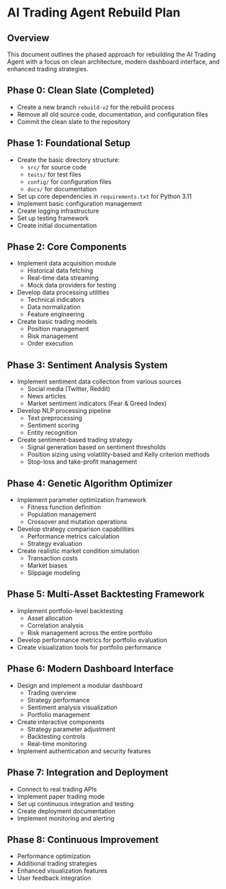 # AI Trading Agent Rebuild Plan

## Overview
This document outlines the phased approach for rebuilding the AI Trading Agent with a focus on clean architecture, modern dashboard interface, and enhanced trading strategies.

## Phase 0: Clean Slate (Completed)
- Create a new branch `rebuild-v2` for the rebuild process
- Remove all old source code, documentation, and configuration files
- Commit the clean slate to the repository

## Phase 1: Foundational Setup
- Create the basic directory structure:
  - `src/` for source code
  - `tests/` for test files
  - `config/` for configuration files
  - `docs/` for documentation
- Set up core dependencies in `requirements.txt` for Python 3.11
- Implement basic configuration management
- Create logging infrastructure
- Set up testing framework
- Create initial documentation

## Phase 2: Core Components
- Implement data acquisition module
  - Historical data fetching
  - Real-time data streaming
  - Mock data providers for testing
- Develop data processing utilities
  - Technical indicators
  - Data normalization
  - Feature engineering
- Create basic trading models
  - Position management
  - Risk management
  - Order execution

## Phase 3: Sentiment Analysis System
- Implement sentiment data collection from various sources
  - Social media (Twitter, Reddit)
  - News articles
  - Market sentiment indicators (Fear & Greed Index)
- Develop NLP processing pipeline
  - Text preprocessing
  - Sentiment scoring
  - Entity recognition
- Create sentiment-based trading strategy
  - Signal generation based on sentiment thresholds
  - Position sizing using volatility-based and Kelly criterion methods
  - Stop-loss and take-profit management

## Phase 4: Genetic Algorithm Optimizer
- Implement parameter optimization framework
  - Fitness function definition
  - Population management
  - Crossover and mutation operations
- Develop strategy comparison capabilities
  - Performance metrics calculation
  - Strategy evaluation
- Create realistic market condition simulation
  - Transaction costs
  - Market biases
  - Slippage modeling

## Phase 5: Multi-Asset Backtesting Framework
- Implement portfolio-level backtesting
  - Asset allocation
  - Correlation analysis
  - Risk management across the entire portfolio
- Develop performance metrics for portfolio evaluation
- Create visualization tools for portfolio performance

## Phase 6: Modern Dashboard Interface
- Design and implement a modular dashboard
  - Trading overview
  - Strategy performance
  - Sentiment analysis visualization
  - Portfolio management
- Create interactive components
  - Strategy parameter adjustment
  - Backtesting controls
  - Real-time monitoring
- Implement authentication and security features

## Phase 7: Integration and Deployment
- Connect to real trading APIs
- Implement paper trading mode
- Set up continuous integration and testing
- Create deployment documentation
- Implement monitoring and alerting

## Phase 8: Continuous Improvement
- Performance optimization
- Additional trading strategies
- Enhanced visualization features
- User feedback integration